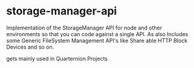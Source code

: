 # storage-manager-api
Implementation of the StorageManager API for node and other environments so that you can code against a single API.
As also Includes some Generic FileSystem Management API's like Share able HTTP Block Devices and so on.

gets mainly used in Quarternion Projects 

